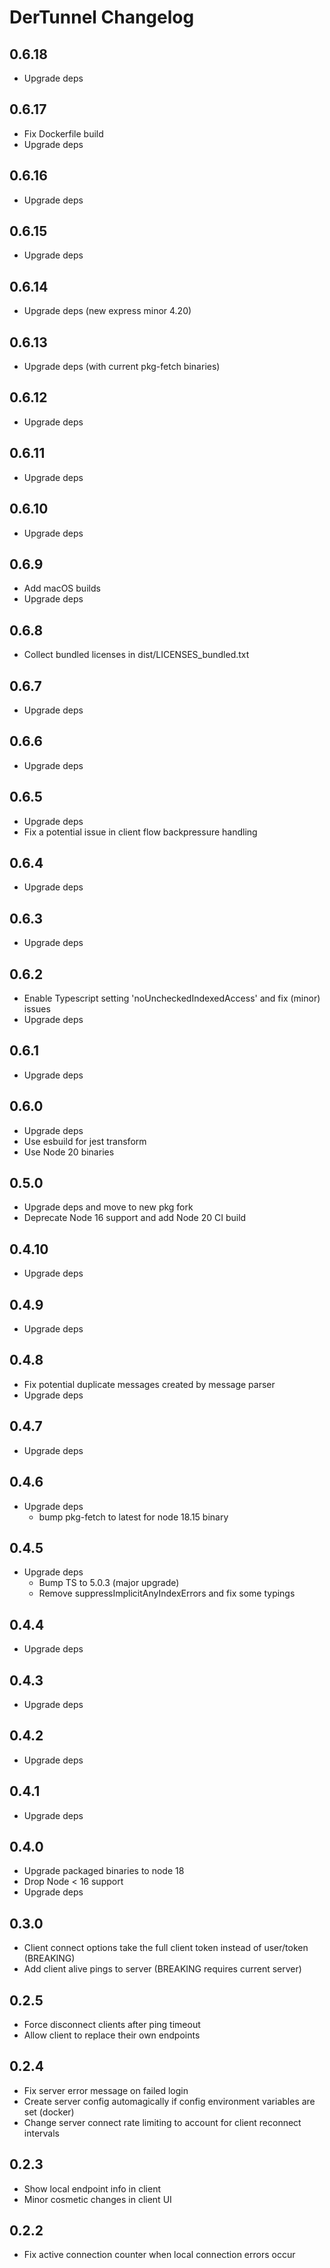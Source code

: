# DerTunnel Changelog

## 0.6.18

- Upgrade deps

## 0.6.17

- Fix Dockerfile build
- Upgrade deps

## 0.6.16

- Upgrade deps

## 0.6.15

- Upgrade deps

## 0.6.14

- Upgrade deps (new express minor 4.20)

## 0.6.13

- Upgrade deps (with current pkg-fetch binaries)

## 0.6.12

- Upgrade deps

## 0.6.11

- Upgrade deps

## 0.6.10

- Upgrade deps

## 0.6.9

- Add macOS builds
- Upgrade deps

## 0.6.8

- Collect bundled licenses in dist/LICENSES_bundled.txt

## 0.6.7

- Upgrade deps

## 0.6.6

- Upgrade deps

## 0.6.5

- Upgrade deps
- Fix a potential issue in client flow backpressure handling

## 0.6.4

- Upgrade deps

## 0.6.3

- Upgrade deps

## 0.6.2

- Enable Typescript setting 'noUncheckedIndexedAccess' and fix (minor) issues
- Upgrade deps

## 0.6.1

- Upgrade deps

## 0.6.0

- Upgrade deps
- Use esbuild for jest transform
- Use Node 20 binaries

## 0.5.0

- Upgrade deps and move to new pkg fork
- Deprecate Node 16 support and add Node 20 CI build

## 0.4.10

- Upgrade deps

## 0.4.9

- Upgrade deps

## 0.4.8

- Fix potential duplicate messages created by message parser
- Upgrade deps

## 0.4.7

- Upgrade deps

## 0.4.6

- Upgrade deps
  - bump pkg-fetch to latest for node 18.15 binary

## 0.4.5

- Upgrade deps
  - Bump TS to 5.0.3 (major upgrade)
  - Remove suppressImplicitAnyIndexErrors and fix some typings

## 0.4.4

- Upgrade deps

## 0.4.3

- Upgrade deps

## 0.4.2

- Upgrade deps

## 0.4.1

- Upgrade deps

## 0.4.0

- Upgrade packaged binaries to node 18
- Drop Node < 16 support
- Upgrade deps

## 0.3.0

- Client connect options take the full client token instead of user/token (BREAKING)
- Add client alive pings to server (BREAKING requires current server)
  
## 0.2.5

- Force disconnect clients after ping timeout
- Allow client to replace their own endpoints

## 0.2.4

- Fix server error message on failed login
- Create server config automagically if config environment variables are set (docker)
- Change server connect rate limiting to account for client reconnect intervals

## 0.2.3

- Show local endpoint info in client
- Minor cosmetic changes in client UI

## 0.2.2

- Fix active connection counter when local connection errors occur
